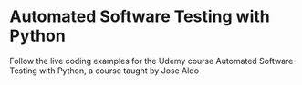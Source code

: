 # Automated Software Testing with Python
Follow the live coding examples for the Udemy course Automated Software Testing with Python,
a course taught by Jose Aldo